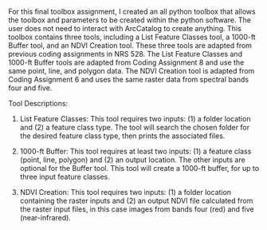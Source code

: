 For this final toolbox assignment, I created an all python toolbox that allows the toolbox and parameters to be created within the python software. The user does not need to interact with ArcCatalog to create anything. This toolbox contains three tools, including a List Feature Classes tool, a 1000-ft Buffer tool, and an NDVI Creation tool. These three tools are adapted from previous coding assignments in NRS 528. The List Feature Classes and 1000-ft Buffer tools are adapted from Coding Assignment 8 and use the same point, line, and polygon data. The NDVI Creation tool is adapted from Coding Assignment 6 and uses the same raster data from spectral bands four and five. 

Tool Descriptions:

1. List Feature Classes: This tool requires two inputs: (1) a folder location and (2) a feature class type. The tool will search the chosen folder for the desired feature class type, then prints the associated files.

2. 1000-ft Buffer: This tool requires at least two inputs: (1) a feature class (point, line, polygon) and (2) an output location. The other inputs are optional for the Buffer tool. This tool will create a 1000-ft buffer, for up to three input feature classes. 

3. NDVI Creation: This tool requires two inputs: (1) a folder location containing the raster inputs and (2) an output NDVI file calculated from the raster input files, in this case images from bands four (red) and five (near-infrared). 
